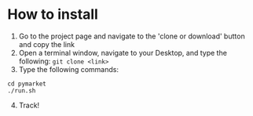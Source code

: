 # How to install

1.  Go to the project page and navigate to the 'clone or download' button and copy the link
2.  Open a terminal window, navigate to your Desktop, and type the following:
    ```git clone <link>```
3.  Type the following commands:
```
cd pymarket
./run.sh
```
4.  Track!
